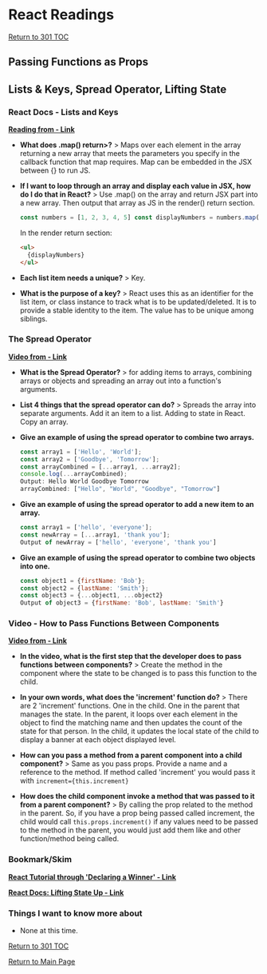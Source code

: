 # React Readings

[Return to 301 TOC](301TOC.md)

## Passing Functions as Props

## Lists & Keys, Spread Operator, Lifting State

### React Docs - Lists and Keys

**[Reading from - Link](https://reactjs.org/docs/lists-and-keys.html)**

- **What does .map() return>?** > Maps over each element in the array returning a new array that meets the parameters you specify in the callback function that map requires. Map can be embedded in the JSX between {} to run JS.

- **If I want to loop through an array and display each value in JSX, how do I do that in React?** > Use .map() on the array and return JSX part into a new array. Then output that array as JS in the render() return section.

  ```javascript
  const numbers = [1, 2, 3, 4, 5] const displayNumbers = numbers.map(number => <li>{number}</li>);
  ```

  In the render return section:

  ```html
  <ul>
    {displayNumbers}
  </ul>
  ```

- **Each list item needs a unique?** > Key.

- **What is the purpose of a key?** > React uses this as an identifier for the list item, or class instance to track what is to be updated/deleted. It is to provide a stable identity to the item. The value has to be unique among siblings.

### The Spread Operator

**[Video from - Link](https://medium.com/coding-at-dawn/how-to-use-the-spread-operator-in-javascript-b9e4a8b06fab)**

- **What is the Spread Operator?** > for adding items to arrays, combining arrays or objects and spreading an array out into a function's arguments.

- **List 4 things that the spread operator can do?** > Spreads the array into separate arguments. Add it an item to a list. Adding to state in React. Copy an array.

- **Give an example of using the spread operator to combine two arrays.**

  ```javascript
  const array1 = ['Hello', 'World'];
  const array2 = ['Goodbye', 'Tomorrow'];
  const arrayCombined = [...array1, ...array2];
  console.log(...arrayCombined);
  Output: Hello World Goodbye Tomorrow
  arrayCombined: ["Hello", "World", "Goodbye", "Tomorrow"]
  ```

- **Give an example of using the spread operator to add a new item to an array.**

  ```javascript
  const array1 = ['hello', 'everyone'];
  const newArray = [...array1, 'thank you'];
  Output of newArray = ['hello', 'everyone', 'thank you']
  ```

- **Give an example of using the spread operator to combine two objects into one.**

  ```javascript
  const object1 = {firstName: 'Bob'};
  const object2 = {lastName: 'Smith'};
  const object3 = {...object1, ...object2}
  Output of object3 = {firstName: 'Bob', lastName: 'Smith'}
  ```

### Video - How to Pass Functions Between Components

**[Video from - Link](https://www.youtube.com/watch?v=c05OL7XbwXU)**

- **In the video, what is the first step that the developer does to pass functions between components?** > Create the method in the component where the state to be changed is to pass this function to the child.

- **In your own words, what does the 'increment' function do?** > There are 2 'increment' functions. One in the child. One in the parent that manages the state. In the parent, it loops over each element in the object to find the matching name and then updates the count of the state for that person. In the child, it updates the local state of the child to display a banner at each object displayed level.

- **How can you pass a method from a parent component into a child component?** > Same as you pass props. Provide a name and a reference to the method. If method called 'increment' you would pass it with `increment={this.increment}`

- **How does the child component invoke a method that was passed to it from a parent component?** > By calling the prop related to the method in the parent. So, if you have a prop being passed called increment, the child would call `this.props.increment()` if any values need to be passed to the method in the parent, you would just add them like and other function/method being called.

### Bookmark/Skim

**[React Tutorial through 'Declaring a Winner' - Link](https://reactjs.org/tutorial/tutorial.html)**

**[React Docs: Lifting State Up - Link](https://reactjs.org/docs/lifting-state-up.html)**

### Things I want to know more about

- None at this time.

[Return to 301 TOC](301TOC.md)

[Return to Main Page](../README.md)
